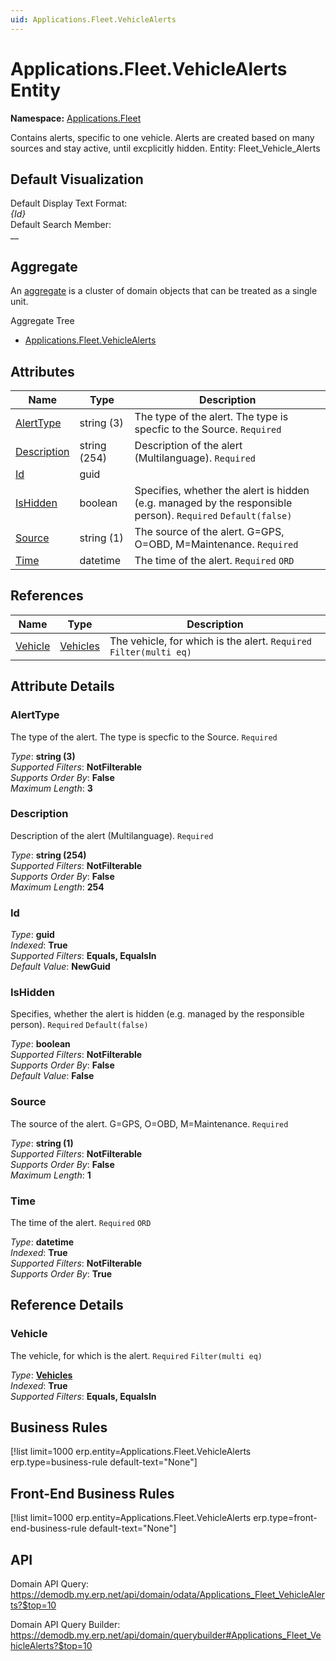 ```yaml
---
uid: Applications.Fleet.VehicleAlerts
---
```

# Applications.Fleet.VehicleAlerts Entity

**Namespace:** [Applications.Fleet](Applications.Fleet.md)  

Contains alerts, specific to one vehicle. Alerts are created based on many sources and stay active, until excplicitly hidden. Entity: Fleet_Vehicle_Alerts

## Default Visualization
Default Display Text Format:  
_{Id}_  
Default Search Member:  
__  

## Aggregate
An [aggregate](https://docs.erp.net/tech/advanced/concepts/aggregates.html) is a cluster of domain objects that can be treated as a single unit.  

Aggregate Tree  
* [Applications.Fleet.VehicleAlerts](Applications.Fleet.VehicleAlerts.md)  

## Attributes

| Name | Type | Description |
| ---- | ---- | --- |
| [AlertType](Applications.Fleet.VehicleAlerts.md#alerttype) | string (3) | The type of the alert. The type is specfic to the Source. `Required` 
| [Description](Applications.Fleet.VehicleAlerts.md#description) | string (254) | Description of the alert (Multilanguage). `Required` 
| [Id](Applications.Fleet.VehicleAlerts.md#id) | guid |  
| [IsHidden](Applications.Fleet.VehicleAlerts.md#ishidden) | boolean | Specifies, whether the alert is hidden (e.g. managed by the responsible person). `Required` `Default(false)` 
| [Source](Applications.Fleet.VehicleAlerts.md#source) | string (1) | The source of the alert. G=GPS, O=OBD, M=Maintenance. `Required` 
| [Time](Applications.Fleet.VehicleAlerts.md#time) | datetime | The time of the alert. `Required` `ORD` 

## References

| Name | Type | Description |
| ---- | ---- | --- |
| [Vehicle](Applications.Fleet.VehicleAlerts.md#vehicle) | [Vehicles](Applications.Fleet.Vehicles.md) | The vehicle, for which is the alert. `Required` `Filter(multi eq)` |


## Attribute Details

### AlertType

The type of the alert. The type is specfic to the Source. `Required`

_Type_: **string (3)**  
_Supported Filters_: **NotFilterable**  
_Supports Order By_: **False**  
_Maximum Length_: **3**  

### Description

Description of the alert (Multilanguage). `Required`

_Type_: **string (254)**  
_Supported Filters_: **NotFilterable**  
_Supports Order By_: **False**  
_Maximum Length_: **254**  

### Id

_Type_: **guid**  
_Indexed_: **True**  
_Supported Filters_: **Equals, EqualsIn**  
_Default Value_: **NewGuid**  

### IsHidden

Specifies, whether the alert is hidden (e.g. managed by the responsible person). `Required` `Default(false)`

_Type_: **boolean**  
_Supported Filters_: **NotFilterable**  
_Supports Order By_: **False**  
_Default Value_: **False**  

### Source

The source of the alert. G=GPS, O=OBD, M=Maintenance. `Required`

_Type_: **string (1)**  
_Supported Filters_: **NotFilterable**  
_Supports Order By_: **False**  
_Maximum Length_: **1**  

### Time

The time of the alert. `Required` `ORD`

_Type_: **datetime**  
_Indexed_: **True**  
_Supported Filters_: **NotFilterable**  
_Supports Order By_: **True**  


## Reference Details

### Vehicle

The vehicle, for which is the alert. `Required` `Filter(multi eq)`

_Type_: **[Vehicles](Applications.Fleet.Vehicles.md)**  
_Indexed_: **True**  
_Supported Filters_: **Equals, EqualsIn**  



## Business Rules

[!list limit=1000 erp.entity=Applications.Fleet.VehicleAlerts erp.type=business-rule default-text="None"]

## Front-End Business Rules

[!list limit=1000 erp.entity=Applications.Fleet.VehicleAlerts erp.type=front-end-business-rule default-text="None"]

## API

Domain API Query:
<https://demodb.my.erp.net/api/domain/odata/Applications_Fleet_VehicleAlerts?$top=10>

Domain API Query Builder:
<https://demodb.my.erp.net/api/domain/querybuilder#Applications_Fleet_VehicleAlerts?$top=10>

